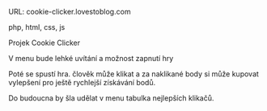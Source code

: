 URL:  cookie-clicker.lovestoblog.com

php, html, css, js

Projek Cookie Clicker

V menu bude lehké uvítání a možnost zapnutí hry

Poté se spustí hra. člověk může klikat a za naklikané body si může kupovat vylepšení pro ještě rychlejší získávání bodů.

Do budoucna by šla udělat v menu tabulka nejlepších klikačů.
